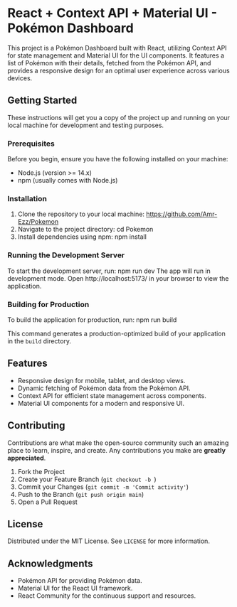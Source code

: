 # React + Context API + Material UI - Pokémon Dashboard

This project is a Pokémon Dashboard built with React, utilizing Context API for state management and Material UI for the UI components. It features a list of Pokémon with their details, fetched from the Pokémon API, and provides a responsive design for an optimal user experience across various devices.

## Getting Started

These instructions will get you a copy of the project up and running on your local machine for development and testing purposes.

### Prerequisites

Before you begin, ensure you have the following installed on your machine:

- Node.js (version >= 14.x)
- npm (usually comes with Node.js)

### Installation

1. Clone the repository to your local machine:
   https://github.com/Amr-Ezz/Pokemon
2. Navigate to the project directory:
   cd Pokemon
3. Install dependencies using npm:
   npm install

### Running the Development Server

To start the development server, run:
npm run dev
The app will run in development mode. Open http://localhost:5173/ in your browser to view the application.

### Building for Production

To build the application for production, run:
npm run build

This command generates a production-optimized build of your application in the `build` directory.

## Features

- Responsive design for mobile, tablet, and desktop views.
- Dynamic fetching of Pokémon data from the Pokémon API.
- Context API for efficient state management across components.
- Material UI components for a modern and responsive UI.

## Contributing

Contributions are what make the open-source community such an amazing place to learn, inspire, and create. Any contributions you make are **greatly appreciated**.

1. Fork the Project
2. Create your Feature Branch (`git checkout -b `)
3. Commit your Changes (`git commit -m 'Commit activity'`)
4. Push to the Branch (`git push origin main`)
5. Open a Pull Request

## License

Distributed under the MIT License. See `LICENSE` for more information.

## Acknowledgments

- Pokémon API for providing Pokémon data.
- Material UI for the React UI framework.
- React Community for the continuous support and resources.
